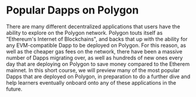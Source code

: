 # Popular Dapps on Polygon

There are many different decentralized applications that users have the ability to explore on the Polygon network. Polygon touts itself as "Ethereum's Internet of Blockchains", and backs that up with the ability for any EVM-compatible Dapp to be deployed on Polygon. For this reason, as well as the cheaper gas fees on the network, there have been a massive number of Dapps migrating over, as well as hundreds of new ones every day that are deploying on Polygon to save money compared to the Etherem mainnet. In this short course, we will preview many of the most popular Dapps that are deployed on Polygon, in preparation to do a further dive and help learners eventually onboard onto any of these applications in the future.

